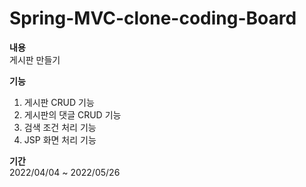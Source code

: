 # Spring-MVC-clone-coding-Board

**내용**   
게시판 만들기

**기능**
1. 게시판 CRUD 기능    
2. 게시판의 댓글 CRUD 기능  
3. 검색 조건 처리 기능  
4. JSP 화면 처리 기능   

**기간**  
2022/04/04 ~ 2022/05/26

